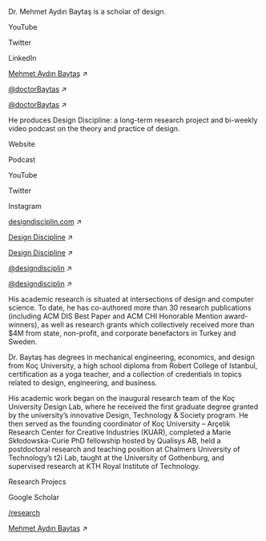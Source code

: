 <div class="row">
<div class="col-md-6" markdown="1">

<p class='lead' markdown='1'>
Dr. Mehmet Aydın Baytaş is a scholar of design.
</p>

</div><!-- col -->
</div><!-- .row -->


<div class="row">
<div class="col-sm-6 col-md-3" markdown="1">
  
YouTube

Twitter

LinkedIn

</div><!-- col -->
<div class="col-sm-6 col-md-3" markdown="1">
  
[Mehmet Aydın Baytaş](http://youtube.com/mbaytas)  ↗

[@doctorBaytas](http://twitter.com/doctorBaytas)  ↗

[@doctorBaytas](https://www.linkedin.com/in/doctorbaytas)  ↗

</div><!-- col -->
</div><!-- .row -->



<div class="row">
<div class="col-md-6" markdown="1">

He produces Design Discipline: a long-term research project and bi-weekly video podcast on the theory and practice of design.

</div><!-- col -->
</div><!-- .row -->


<div class="row">
<div class="col-sm-6 col-md-3" markdown="1">
  
Website

Podcast

YouTube

Twitter

Instagram

</div><!-- col -->
<div class="col-sm-6 col-md-3" markdown="1">
  
[designdisciplin.com](http://designdisciplin.com) ↗

[Design Discipline](http://podcast.designdisciplin.com)  ↗

[Design Discipline](https://www.youtube.com/channel/UCtXM3JdnERaNOiFKaHZJL_w)  ↗

[@designdisciplin](http://twitter.com/designdisciplin)  ↗

[@designdisciplin](http://instagram.com/designdisciplin.com)  ↗

</div><!-- col -->
</div><!-- .row -->



<div class="row">
<div class="col-md-6" markdown="1">

His academic research is situated at intersections of design and computer science. To date, he has co-authored more than 30 research publications (including ACM DIS Best Paper and ACM CHI Honorable Mention award-winners), as well as research grants which collectively received more than $4M from state, non-profit, and corporate benefactors in Turkey and Sweden. 

Dr. Baytaş has degrees in mechanical engineering, economics, and design from Koç University, a high school diploma from Robert College of Istanbul, certification as a yoga teacher, and a collection of credentials in topics related to design, engineering, and business.

His academic work began on the inaugural research team of the Koç University Design Lab, where he received the first graduate degree granted by the university’s innovative Design, Technology & Society program. He then served as the founding coordinator of Koç University – Arçelik Research Center for Creative Industries (KUAR), completed a Marie Skłodowska-Curie PhD fellowship hosted by Qualisys AB, held a postdoctoral research and teaching position at Chalmers University of Technology’s t2i Lab, taught at the University of Gothenburg, and supervised research at KTH Royal Institute of Technology.
  
</div><!-- col -->
</div><!-- row -->

<div class="row">
<div class="col-sm-6 col-md-3" markdown="1">

Research Projecs

Google Scholar

</div><!-- col -->
<div class="col-sm-6 col-md-3" markdown="1">

[/research](/research/)

[Mehmet Aydın Baytaş](https://scholar.google.com/citations?user=2ZPGfGYAAAAJ) ↗ 
 

</div><!-- col -->
</div><!-- .row -->
